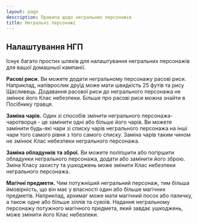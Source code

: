 ```yaml
---
layout: page
description: Правила щодо негральних персонажів
title: Негральні персонажі
---
```


## Налаштування НГП
Існує багато простих шляхів для налаштування негральних персонажів для вашої домашньої кампанії.

**Расові риси.** Ви можете додати негральному персонажу расові риси. Наприклад, напіврослик друїд може мати швидкість 25 футів та рису Щасливець. Додавання расової риси до негрального персонажа не змінює його Клас небезпеки. Більше про расові риси можна знайти в Посібнику гравця.

**Заміна чарів.** Один зі способів змінити негрального персонажа-чаротворця - це замінити одні або більше його чарів. Ви можете замінити будь-які чари зі списку чарів негрального персонажа на інші чари того самого рівня з того самого списку. Заміна чарів таким чином не змінює Клас небезпеки негрального персонажа.

**Заміна обладунків та зброї.** Ви можете поліпшити або погіршити обладунки негрального персонажа, додати або замінити його зброю. Зміна Класу захисту та ушкоджень може змінити Клас небезпеки негрального персонажа.

**Магічні предмети.** Чим потужніший негральний персонаж, тим більша ймовірність, що він має у власності один або більше магічних предметів. Наприклад, архимаг може мати магічний посох або паличку, а також одне або більше зіллів та сувоїв. Надання негральному персонажу потужного магічного предмета, який завдає ушкоджень, може змінити його Клас небезпеки.
